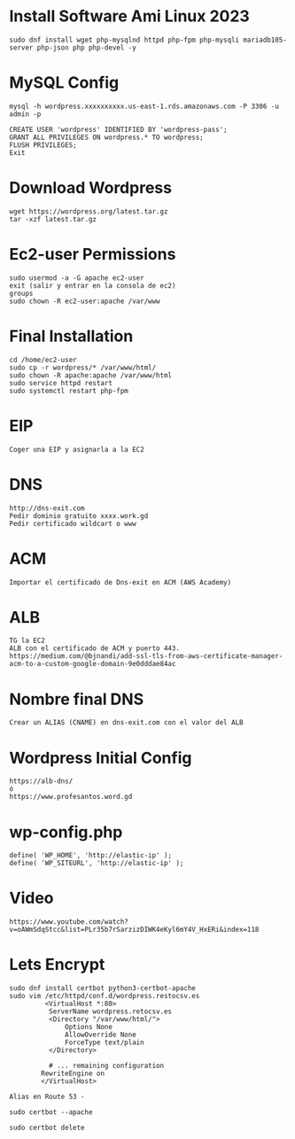 # Install Software Ami Linux 2023
```
sudo dnf install wget php-mysqlnd httpd php-fpm php-mysqli mariadb105-server php-json php php-devel -y
```

# MySQL Config 
```
mysql -h wordpress.xxxxxxxxxx.us-east-1.rds.amazonaws.com -P 3306 -u admin -p
```
```
CREATE USER 'wordpress' IDENTIFIED BY 'wordpress-pass';
GRANT ALL PRIVILEGES ON wordpress.* TO wordpress;
FLUSH PRIVILEGES;
Exit
```
# Download Wordpress
```
wget https://wordpress.org/latest.tar.gz
tar -xzf latest.tar.gz
```
# Ec2-user Permissions
```
sudo usermod -a -G apache ec2-user
exit (salir y entrar en la consola de ec2)
groups 
sudo chown -R ec2-user:apache /var/www
```
# Final Installation
```
cd /home/ec2-user
sudo cp -r wordpress/* /var/www/html/
sudo chown -R apache:apache /var/www/html
sudo service httpd restart
sudo systemctl restart php-fpm
```
#  EIP
```
Coger una EIP y asignarla a la EC2
```
# DNS
```
http://dns-exit.com
Pedir dominio gratuito xxxx.work.gd
Pedir certificado wildcart o www
```
# ACM
```
Importar el certificado de Dns-exit en ACM (AWS Academy)
```
# ALB
```
TG la EC2
ALB con el certificado de ACM y puerto 443.
https://medium.com/@bjnandi/add-ssl-tls-from-aws-certificate-manager-acm-to-a-custom-google-domain-9e0dddae84ac
```
# Nombre final DNS
```
Crear un ALIAS (CNAME) en dns-exit.com con el valor del ALB
```
# Wordpress Initial Config
```
https://alb-dns/
ó
https://www.profesantos.word.gd
```
# wp-config.php
```
define( 'WP_HOME', 'http://elastic-ip' );
define( 'WP_SITEURL', 'http://elastic-ip' );
```

# Video
```
https://www.youtube.com/watch?v=oAWmSdqStcc&list=PLr35b7rSarzizDIWK4eKyl6mY4V_HxERi&index=118
```
# Lets Encrypt
```
sudo dnf install certbot python3-certbot-apache
sudo vim /etc/httpd/conf.d/wordpress.restocsv.es
         <VirtualHost *:80>
          ServerName wordpress.retocsv.es
          <Directory "/var/www/html/">
              Options None
              AllowOverride None
              ForceType text/plain
          </Directory>
        
          # ... remaining configuration
        RewriteEngine on
        </VirtualHost>

Alias en Route 53 -                  

sudo certbot --apache

sudo certbot delete
```
